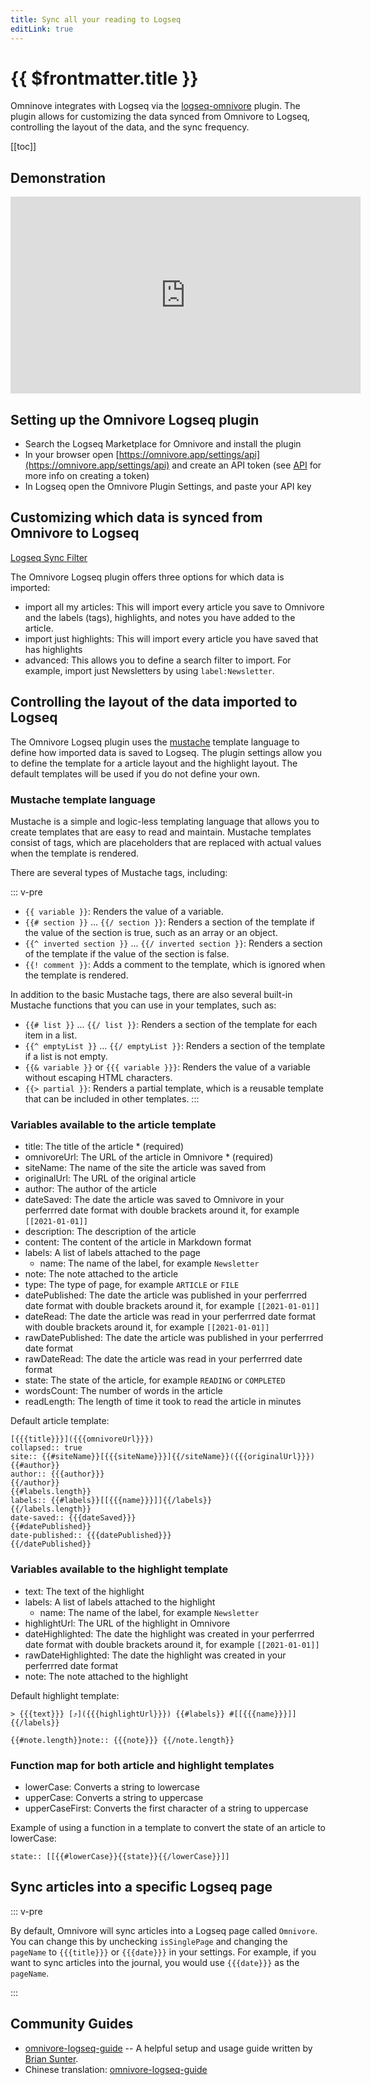 ```yaml
---
title: Sync all your reading to Logseq
editLink: true
---
```


# {{ $frontmatter.title }}

Omninove integrates with Logseq via the [logseq-omnivore](https://github.com/omnivore-app/logseq-omnivore) plugin. The plugin allows for customizing the data synced from Omnivore to Logseq, controlling the layout of the data, and the sync frequency.

[[toc]]

## Demonstration

<iframe width="560" height="315" src="https://www.youtube.com/embed/Cc6DbBtOs14" title="YouTube video player" frameborder="0" allow="accelerometer; autoplay; clipboard-write; encrypted-media; gyroscope; picture-in-picture; web-share" allowfullscreen></iframe>

## Setting up the Omnivore Logseq plugin

- Search the Logseq Marketplace for Omnivore and install the plugin
- In your browser open [https://omnivore.app/settings/api](https://omnivore.app/settings/api) and create an API token (see [API](./api.md) for more info on creating a token)
- In Logseq open the Omnivore Plugin Settings, and paste your API key

## Customizing which data is synced from Omnivore to Logseq

[Logseq Sync Filter](./images/logseq-sync-filter.png)

The Omnivore Logseq plugin offers three options for which data is imported:

- import all my articles: This will import every article you save to Omnivore and the labels (tags), highlights, and notes you have added to the article.
- import just highlights: This will import every article you have saved that has highlights
- advanced: This allows you to define a search filter to import. For example, import just Newsletters by using `label:Newsletter`.

## Controlling the layout of the data imported to Logseq

The Omnivore Logseq plugin uses the [mustache](https://mustache.github.io/) template language to define how imported data is saved to Logseq. The plugin settings allow you to define the template for a article layout and the highlight layout. The default templates will be used if you do not define your own.

### Mustache template language

Mustache is a simple and logic-less templating language that allows you to create templates that are easy to read and maintain. Mustache templates consist of tags, which are placeholders that are replaced with actual values when the template is rendered.

There are several types of Mustache tags, including:

::: v-pre

- `{{ variable }}`: Renders the value of a variable.
- `{{# section }}` ... `{{/ section }}`: Renders a section of the template if the value of the section is true, such as an array or an object.
- `{{^ inverted section }}` ... `{{/ inverted section }}`: Renders a section of the template if the value of the section is false.
- `{{! comment }}`: Adds a comment to the template, which is ignored when the template is rendered.

In addition to the basic Mustache tags, there are also several built-in Mustache functions that you can use in your templates, such as:

- `{{# list }}` ... `{{/ list }}`: Renders a section of the template for each item in a list.
- `{{^ emptyList }}` ... `{{/ emptyList }}`: Renders a section of the template if a list is not empty.
- `{{& variable }}` or `{{{ variable }}}`: Renders the value of a variable without escaping HTML characters.
- `{{> partial }}`: Renders a partial template, which is a reusable template that can be included in other templates.
:::

### Variables available to the article template

- title: The title of the article * (required)
- omnivoreUrl: The URL of the article in Omnivore * (required)
- siteName: The name of the site the article was saved from
- originalUrl: The URL of the original article
- author: The author of the article
- dateSaved: The date the article was saved to Omnivore in your perferrred date format with double brackets around it, for example `[[2021-01-01]]`
- description: The description of the article
- content: The content of the article in Markdown format
- labels: A list of labels attached to the page
  - name: The name of the label, for example `Newsletter`
- note: The note attached to the article
- type: The type of page, for example `ARTICLE` or `FILE`
- datePublished: The date the article was published in your perferrred date format with double brackets around it, for example `[[2021-01-01]]`
- dateRead: The date the article was read in your perferrred date format with double brackets around it, for example `[[2021-01-01]]`
- rawDatePublished: The date the article was published in your perferrred date format
- rawDateRead: The date the article was read in your perferrred date format
- state: The state of the article, for example `READING` or `COMPLETED`
- wordsCount: The number of words in the article
- readLength: The length of time it took to read the article in minutes

Default article template:

```
[{{{title}}}]({{{omnivoreUrl}}})
collapsed:: true
site:: {{#siteName}}[{{{siteName}}}]{{/siteName}}({{{originalUrl}}})
{{#author}}
author:: {{{author}}}
{{/author}}
{{#labels.length}}
labels:: {{#labels}}[[{{{name}}}]]{{/labels}}
{{/labels.length}}
date-saved:: {{{dateSaved}}}
{{#datePublished}}
date-published:: {{{datePublished}}}
{{/datePublished}}
```

### Variables available to the highlight template

- text: The text of the highlight
- labels: A list of labels attached to the highlight
  - name: The name of the label, for example `Newsletter`
- highlightUrl: The URL of the highlight in Omnivore
- dateHighlighted: The date the highlight was created in your perferrred date format with double brackets around it, for example `[[2021-01-01]]`
- rawDateHighlighted: The date the highlight was created in your perferrred date format
- note: The note attached to the highlight

Default highlight template:

```
> {{{text}}} [⤴️]({{{highlightUrl}}}) {{#labels}} #[[{{{name}}}]] {{/labels}}

{{#note.length}}note:: {{{note}}} {{/note.length}}
```

### Function map for both article and highlight templates

- lowerCase: Converts a string to lowercase
- upperCase: Converts a string to uppercase
- upperCaseFirst: Converts the first character of a string to uppercase

Example of using a function in a template to convert the state of an article to lowerCase:

```
state:: [[{{#lowerCase}}{{state}}{{/lowerCase}}]]
```

## Sync articles into a specific Logseq page

::: v-pre

By default, Omnivore will sync articles into a Logseq page called `Omnivore`. You can change this by unchecking `isSinglePage` and changing the `pageName` to `{{{title}}}` or `{{{date}}}` in your settings. For example, if you want to sync articles into the journal, you would use `{{{date}}}` as the `pageName`.

:::

## Community Guides

- [omnivore-logseq-guide](https://briansunter.com/graph/#/page/omnivore-logseq-guide?anchor=ls-block-62b28de3-0e9e-456e-bf29-7e2541213aa5) -- A helpful setup and usage guide written by [Brian Sunter](https://briansunter.com/).
- Chinese translation: [omnivore-logseq-guide](https://sywhb.github.io/#/page/omnivore-logseq%20%E6%8C%87%E5%8D%97)

